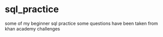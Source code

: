 # sql_practice
some of my beginner sql practice 
some questions have been taken from khan academy challenges 
